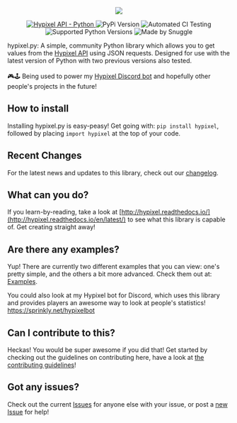 <p align="center">
   <a href="https://hypixel.net" style="text-decoration: none">
      <img src="https://i.imgur.com/eFWzNiy.png">
   </a>
</p>
<p align="center">
    <a href="https://api.hypixel.net">
        <img src="https://img.shields.io/badge/hypixel--api-python-brightgreen.svg?colorA=2d2306&colorB=705810"
             alt="Hypixel API - Python">
    </a>
    <a href="https://pypi.org/project/hypixel/" style="text-decoration: none">
        <img src="https://img.shields.io/pypi/v/hypixel.svg?colorA=2d2306&colorB=705810"
             alt="PyPi Version">
    </a>
    <a href="https://gitlab.com/SnuggIe/hypixel.py/pipelines" style="text-decoration: none">
        <img src="https://img.shields.io/badge/build-not yet implemented :(-brightgreen.svg?colorA=2d2306&colorB=705810"
             alt="Automated CI Testing">
    </a>
    <a href="https://python.org/downloads/" style="text-decoration: none">
        <img src="https://img.shields.io/pypi/pyversions/hypixel.svg?colorA=2d2306&colorB=705810"
             alt="Supported Python Versions">
    </a>
    <a href="https://hypixel.net/player/Snuggle" style="text-decoration: none">
        <img src="https://img.shields.io/badge/made%20by-snuggle%20|%20hypixel%20moderator-brightgreen.svg?colorA=2d2306&colorB=705810"
             alt="Made by Snuggle">
    </a>
</p>

hypixel.py: A simple, community Python library which allows you to get values from the [Hypixel API](https://api.hypixel.net) using JSON requests.
Designed for use with the latest version of Python with two previous versions also tested.<br><br>
🎮🕹️ Being used to power my [Hypixel Discord bot](https://sprinkly.net/hypixelbot) and hopefully other people's projects in the future!

## How to install
Installing hypixel.py is easy-peasy! Get going with: `pip install hypixel`, followed by placing `import hypixel` at the top of your code.

## Recent Changes
For the latest news and updates to this library, check out our [changelog](http://hypixel.readthedocs.io/en/latest/whats_new.html).

## What can you do?
If you learn-by-reading, take a look at [http://hypixel.readthedocs.io/](http://hypixel.readthedocs.io/en/latest/) to see what this library is capable of. Get creating straight away!

## Are there any examples?
Yup! There are currently two different examples that you can view: one's pretty simple, and the others a bit more advanced. Check them out at: [Examples](./.examples/).

You could also look at my Hypixel bot for Discord, which uses this library and provides players an awesome way to look at people's statistics! https://sprinkly.net/hypixelbot

## Can I contribute to this?
Heckas! You would be super awesome if you did that! Get started by checking out the guidelines on contributing here, have a look at [the contributing guidelines](./docs/contributing.md)!

## Got any issues?
Check out the current [Issues](https://github.com/Snuggle/hypixel.py/issues/) for anyone else with your issue, or post a [new Issue](https://github.com/Snuggle/hypixel.py/issues/new/) for help! 
